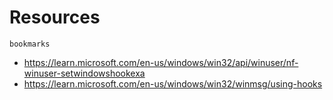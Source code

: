# Resources
`bookmarks`

- https://learn.microsoft.com/en-us/windows/win32/api/winuser/nf-winuser-setwindowshookexa
- https://learn.microsoft.com/en-us/windows/win32/winmsg/using-hooks
